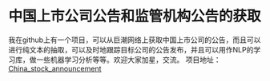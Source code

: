 # 中国上市公司公告和监管机构公告的获取

我在github上有一个项目，可以从巨潮网络上获取中国上市公司的公告，而且可以进行纯文本的抽取，可以及时地跟踪目标公司的公告发布，并且可以用作NLP的学习库，做一些机器学习分析等等。欢迎大家加星，交流。
项目地址：[China_stock_announcement](https://github.com/startprogress/China_stock_announcement)